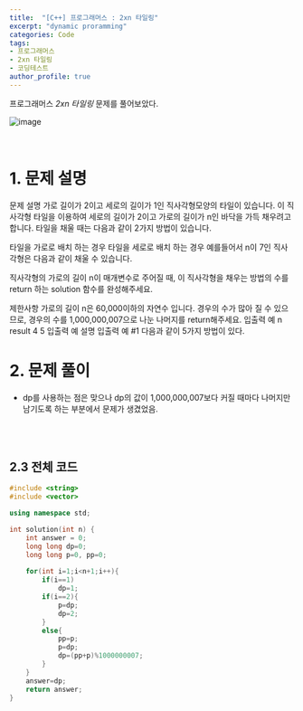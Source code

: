```yaml
---
title:  "[C++] 프로그래머스 : 2xn 타일링"
excerpt: "dynamic proramming"
categories: Code
tags: 
- 프로그래머스
- 2xn 타일링
- 코딩테스트
author_profile: true
---
```


프로그래머스 *2xn 타일링*  문제를 풀어보았다.

![image](https://user-images.githubusercontent.com/37764581/110123850-c41aed00-7e04-11eb-89ef-d00659650d98.png)



<br>

# 1. 문제 설명



문제 설명
가로 길이가 2이고 세로의 길이가 1인 직사각형모양의 타일이 있습니다. 이 직사각형 타일을 이용하여 세로의 길이가 2이고 가로의 길이가 n인 바닥을 가득 채우려고 합니다. 타일을 채울 때는 다음과 같이 2가지 방법이 있습니다.

타일을 가로로 배치 하는 경우
타일을 세로로 배치 하는 경우
예를들어서 n이 7인 직사각형은 다음과 같이 채울 수 있습니다.



직사각형의 가로의 길이 n이 매개변수로 주어질 때, 이 직사각형을 채우는 방법의 수를 return 하는 solution 함수를 완성해주세요.

제한사항
가로의 길이 n은 60,000이하의 자연수 입니다.
경우의 수가 많아 질 수 있으므로, 경우의 수를 1,000,000,007으로 나눈 나머지를 return해주세요.
입출력 예
n	result
4	5
입출력 예 설명
입출력 예 #1
다음과 같이 5가지 방법이 있다.

# 2. 문제 풀이

+ dp를 사용하는 점은 맞으나 dp의 값이 1,000,000,007보다 커질 때마다 나머지만 남기도록 하는 부분에서 문제가 생겼었음.

<br>





<br>

## 2.3 전체 코드

```cpp
#include <string>
#include <vector>

using namespace std;

int solution(int n) {
    int answer = 0;
    long long dp=0;
    long long p=0, pp=0;
    
    for(int i=1;i<n+1;i++){
        if(i==1)
            dp=1;
        if(i==2){
            p=dp;
            dp=2;
        }
        else{
            pp=p;
            p=dp;
            dp=(pp+p)%1000000007;
        }
    }
    answer=dp;
    return answer;
}
```



<br>

